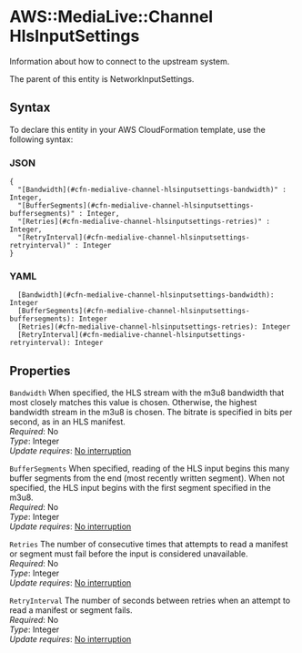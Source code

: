 # AWS::MediaLive::Channel HlsInputSettings<a name="aws-properties-medialive-channel-hlsinputsettings"></a>

Information about how to connect to the upstream system\.

The parent of this entity is NetworkInputSettings\.

## Syntax<a name="aws-properties-medialive-channel-hlsinputsettings-syntax"></a>

To declare this entity in your AWS CloudFormation template, use the following syntax:

### JSON<a name="aws-properties-medialive-channel-hlsinputsettings-syntax.json"></a>

```
{
  "[Bandwidth](#cfn-medialive-channel-hlsinputsettings-bandwidth)" : Integer,
  "[BufferSegments](#cfn-medialive-channel-hlsinputsettings-buffersegments)" : Integer,
  "[Retries](#cfn-medialive-channel-hlsinputsettings-retries)" : Integer,
  "[RetryInterval](#cfn-medialive-channel-hlsinputsettings-retryinterval)" : Integer
}
```

### YAML<a name="aws-properties-medialive-channel-hlsinputsettings-syntax.yaml"></a>

```
  [Bandwidth](#cfn-medialive-channel-hlsinputsettings-bandwidth): Integer
  [BufferSegments](#cfn-medialive-channel-hlsinputsettings-buffersegments): Integer
  [Retries](#cfn-medialive-channel-hlsinputsettings-retries): Integer
  [RetryInterval](#cfn-medialive-channel-hlsinputsettings-retryinterval): Integer
```

## Properties<a name="aws-properties-medialive-channel-hlsinputsettings-properties"></a>

`Bandwidth`  <a name="cfn-medialive-channel-hlsinputsettings-bandwidth"></a>
When specified, the HLS stream with the m3u8 bandwidth that most closely matches this value is chosen\. Otherwise, the highest bandwidth stream in the m3u8 is chosen\. The bitrate is specified in bits per second, as in an HLS manifest\.  
*Required*: No  
*Type*: Integer  
*Update requires*: [No interruption](https://docs.aws.amazon.com/AWSCloudFormation/latest/UserGuide/using-cfn-updating-stacks-update-behaviors.html#update-no-interrupt)

`BufferSegments`  <a name="cfn-medialive-channel-hlsinputsettings-buffersegments"></a>
When specified, reading of the HLS input begins this many buffer segments from the end \(most recently written segment\)\. When not specified, the HLS input begins with the first segment specified in the m3u8\.  
*Required*: No  
*Type*: Integer  
*Update requires*: [No interruption](https://docs.aws.amazon.com/AWSCloudFormation/latest/UserGuide/using-cfn-updating-stacks-update-behaviors.html#update-no-interrupt)

`Retries`  <a name="cfn-medialive-channel-hlsinputsettings-retries"></a>
The number of consecutive times that attempts to read a manifest or segment must fail before the input is considered unavailable\.  
*Required*: No  
*Type*: Integer  
*Update requires*: [No interruption](https://docs.aws.amazon.com/AWSCloudFormation/latest/UserGuide/using-cfn-updating-stacks-update-behaviors.html#update-no-interrupt)

`RetryInterval`  <a name="cfn-medialive-channel-hlsinputsettings-retryinterval"></a>
The number of seconds between retries when an attempt to read a manifest or segment fails\.  
*Required*: No  
*Type*: Integer  
*Update requires*: [No interruption](https://docs.aws.amazon.com/AWSCloudFormation/latest/UserGuide/using-cfn-updating-stacks-update-behaviors.html#update-no-interrupt)